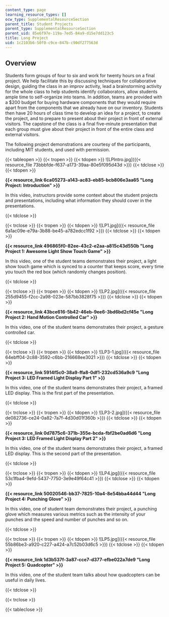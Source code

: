 ```yaml
---
content_type: page
learning_resource_types: []
ocw_type: SupplementalResourceSection
parent_title: Student Projects
parent_type: SupplementalResourceSection
parent_uid: 85e6f97e-119a-7ed5-84a9-d15e7dd123c5
title: Long Project
uid: 1c2103b6-50f0-c9ce-847b-c90df277563d
---
```


Overview
--------

Students form groups of four to six and work for twenty hours on a final project. We help facilitate this by discussing techniques for collaborative design, guiding the class in an improv activity, lead a brainstorming activity for the whole class to help students identify collaborators, allow students ample time to self-organize into teams. In addition, teams are provided with a $200 budget for buying hardware components that they would require apart from the components that we already have on our inventory. Students then have 20 hours of class time to develop an idea for a project, to create the project, and to prepare to present about their project in front of external visitors. The capstone of the class is a final five-minute presentation that each group must give about their project in front of the entire class and external visitors.

The following project demonstrations are courtesy of the participants, including MIT students, and used with permission.

{{< tableopen >}}
{{< tropen >}}
{{< tdopen >}}
﻿![LPIntro.jpg]({{< resource_file 73bbbfde-f637-a173-39aa-80e5f095d43d >}})
{{< tdclose >}}
{{< tdopen >}}


 **{{< resource_link 6ca05273-a143-ac83-eb85-bcb806e3aa65 "Long Project: Introduction" >}}**

In this video, instructors provide some context about the student projects and presentations, including what information they should cover in the presentations.  


{{< tdclose >}}

{{< trclose >}}
{{< tropen >}}
{{< tdopen >}}
![LP1.jpg]({{< resource_file 6a1ac09e-e79a-3b88-be45-a782edcc1f92 >}})
{{< tdclose >}}
{{< tdopen >}}


﻿**{{< resource_link 496865f0-82ee-43c2-e2aa-a815c43d550b "Long Project 1: Awesome Light Show Touch Game" >}}**

In this video, one of the student teams demonstrates their project, a light show touch game which is synced to a counter that keeps score, every time you touch the red box (which randomly changes position).  


{{< tdclose >}}

{{< trclose >}}
{{< tropen >}}
{{< tdopen >}}
﻿![LP2.jpg]({{< resource_file 255d9455-f2cc-2a98-023e-587bb3828f75 >}})
{{< tdclose >}}
{{< tdopen >}}


﻿**{{< resource_link 43bce616-5b42-46eb-9ee6-3bd6bd2cf45e "Long Project 2: Hand Motion Controlled Car" >}}**

In this video, one of the student teams demonstrates their project, a gesture controlled car.  


{{< tdclose >}}

{{< trclose >}}
{{< tropen >}}
{{< tdopen >}}
﻿![LP3-1.jpg]({{< resource_file 64ebff04-2c88-3592-c6bb-216668ee3021 >}})
{{< tdclose >}}
{{< tdopen >}}


 **{{< resource_link 5914f5c0-38a9-ffa8-0df1-232cd536a9c9 "Long Project 3: LED Framed Light Display Part 1" >}}**

In this video, one of the student teams demonstrates their project, a framed LED display. This is the first part of the presentation.  


{{< tdclose >}}

{{< trclose >}}
{{< tropen >}}
{{< tdopen >}}
﻿![LP3-2.jpg]({{< resource_file de082736-ce24-0a82-7a7f-4d30d01f360b >}})
{{< tdclose >}}
{{< tdopen >}}


 **{{< resource_link 0d7875c6-371b-355e-bcda-fbf2be0ad6d6 "Long Project 3: LED Framed Light Display Part 2" >}}**

In this video, one of the student teams demonstrates their project, a framed LED display. This is the second part of the presentation.  


{{< tdclose >}}

{{< trclose >}}
{{< tropen >}}
{{< tdopen >}}
﻿![LP4.jpg]({{< resource_file 53c1fba4-9efd-5437-7750-3e9e49f64c41 >}})
{{< tdclose >}}
{{< tdopen >}}


﻿**{{< resource_link 50020546-bb37-7825-10a4-8e54bba44d44 "Long Project 4: Punching Glove" >}}**

In this video, one of student team demonstrates their project, a punching glove which measures various metrics such as the intensity of your punches and the speed and number of punches and so on.  


{{< tdclose >}}

{{< trclose >}}
{{< tropen >}}
{{< tdopen >}}
![LP5.jpg]({{< resource_file 55b86be3-a920-c227-a424-a7c52b03d6c5 >}})﻿
{{< tdclose >}}
{{< tdopen >}}


﻿**{{< resource_link 1d3b537f-3a87-cce7-d377-efbe022a7de9 "Long Project 5: Quadcopter" >}}**

In this video, one of the student team talks about how quadcopters can be useful in daily lives.  


{{< tdclose >}}

{{< trclose >}}

{{< tableclose >}}